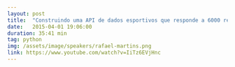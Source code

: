 ```yaml
---
layout: post
title:  "Construindo uma API de dados esportivos que responde a 6000 req/s - Rafael Martins"
date:   2015-04-01 19:06:00
duration: 35:41 min
tag: python
img: /assets/image/speakers/rafael-martins.png
link: https://www.youtube.com/watch?v=IiTz6EVjHnc
---
```


